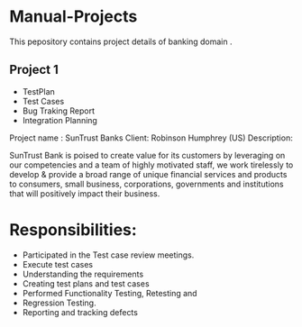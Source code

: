 # Manual-Projects
This pepository contains project details of banking domain . 
## Project 1 
- TestPlan
- Test Cases
- Bug Traking Report
-  Integration Planning 
  
  Project name : SunTrust Banks
Client: Robinson Humphrey (US)
Description:

SunTrust Bank is poised to create value for its customers by leveraging on our competencies and a team of highly motivated staff, we work tirelessly to develop & provide a broad range of unique financial services and products to consumers, small business, corporations, governments and institutions that will positively impact their business.

# Responsibilities:
- Participated in the Test case review meetings.
- Execute  test cases
- Understanding the requirements
- Creating test plans and test cases
- Performed Functionality Testing, Retesting and 
- Regression Testing.
- Reporting and tracking defects
